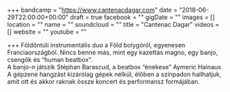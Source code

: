 +++
bandcamp = "https://www.cantenacdagar.com"
date = "2018-06-29T22:00:00+00:00"
draft = true
facebook = ""
gigDate = ""
images = []
location = ""
name = ""
soundcloud = ""
title = "Cantenac Dagar"
videos = []
website = ""
youtube = ""

+++
Földöntúli instrumentális duo a Föld bolygóról, egyenesen Franciaországból. Nincs benne más, mint egy kazettás magno, egy banjo, csengők és “human beatbox”.   
A banjo-n játszik Stéphan Barascud, a beatbox “énekese” Aymeric Hainaux. A gépzene hangzást kizárólag gépek nélkül, élőben a színpadon hallhatjuk, amit ott és akkor raknak össze koncert és performansz formájában. 